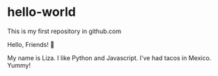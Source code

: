 # hello-world
This is my first repository in github.com

Hello, Friends! :wave:

My name is Liza. I like Python and Javascript. I've had tacos in Mexico. Yummy!
